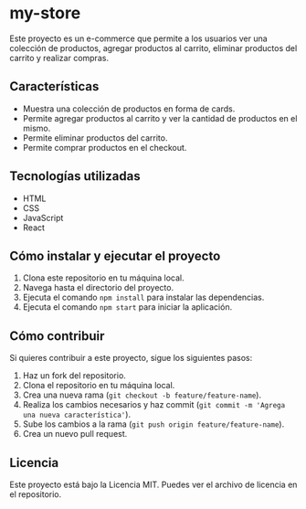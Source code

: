 # my-store

Este proyecto es un e-commerce que permite a los usuarios ver una colección de productos, agregar productos al carrito, eliminar productos del carrito y realizar compras.

## Características

- Muestra una colección de productos en forma de cards.
- Permite agregar productos al carrito y ver la cantidad de productos en el mismo.
- Permite eliminar productos del carrito.
- Permite comprar productos en el checkout.

## Tecnologías utilizadas

- HTML
- CSS
- JavaScript
- React

## Cómo instalar y ejecutar el proyecto

1. Clona este repositorio en tu máquina local.
2. Navega hasta el directorio del proyecto.
3. Ejecuta el comando `npm install` para instalar las dependencias.
4. Ejecuta el comando `npm start` para iniciar la aplicación.

## Cómo contribuir

Si quieres contribuir a este proyecto, sigue los siguientes pasos:

1. Haz un fork del repositorio.
2. Clona el repositorio en tu máquina local.
3. Crea una nueva rama (`git checkout -b feature/feature-name`).
4. Realiza los cambios necesarios y haz commit (`git commit -m 'Agrega una nueva característica'`).
5. Sube los cambios a la rama (`git push origin feature/feature-name`).
6. Crea un nuevo pull request.

## Licencia

Este proyecto está bajo la Licencia MIT. Puedes ver el archivo de licencia en el repositorio.

